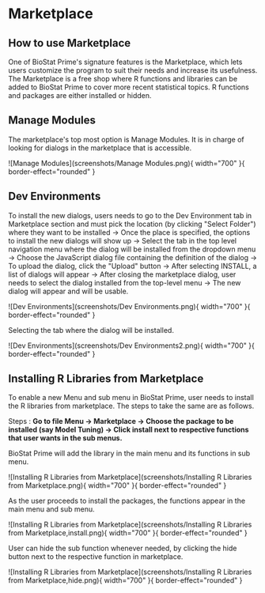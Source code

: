 # Marketplace

## How to use Marketplace

One of BioStat Prime's signature features is the Marketplace, which lets users customize the program to suit their needs and increase its usefulness. The Marketplace is a free shop where R functions and libraries can be added to BioStat Prime to cover more recent statistical topics. R functions and packages are either installed or hidden.

## Manage Modules

The marketplace's top most option is Manage Modules. It is in charge of looking for dialogs in the marketplace that is accessible.

![Manage Modules](screenshots/Manage Modules.png){ width="700" }{ border-effect="rounded" }

## Dev Environments

To install the new dialogs, users needs to go to the Dev Environment tab in Marketplace section and must pick the location (by clicking "Select Folder") where they want to be installed -> Once the place is specified, the options to install the new dialogs will show up -> Select the tab in the top level navigation menu where the dialog will be installed from the dropdown menu -> Choose the JavaScript dialog file containing the definition of the dialog -> To upload the dialog, click the "Upload" button -> After selecting INSTALL, a list of dialogs will appear -> After closing the marketplace dialog, user needs to select the dialog installed from the top-level menu -> The new dialog will appear and will be usable.

![Dev Environments](screenshots/Dev Environments.png){ width="700" }{ border-effect="rounded" }

Selecting the tab where the dialog will be installed.

![Dev Environments](screenshots/Dev Environments2.png){ width="700" }{ border-effect="rounded" }

## Installing R Libraries from Marketplace

To enable a new Menu and sub menu in BioStat Prime, user needs to install the R libraries from marketplace. The steps to take the same are as follows.

Steps
: __Go to file Menu -> Marketplace -> Choose the package to be installed (say Model Tuning) -> Click install next to respective functions that user wants in the sub menus.__

BioStat Prime will add the library in the main menu and its functions in sub menu.

![Installing R Libraries from Marketplace](screenshots/Installing R Libraries from Marketplace.png){ width="700" }{ border-effect="rounded" }

As the user proceeds to install the packages, the functions appear in the main menu and sub menu.

![Installing R Libraries from Marketplace](screenshots/Installing R Libraries from Marketplace,install.png){ width="700" }{ border-effect="rounded" }

User can hide the sub function whenever needed, by clicking the hide button next to the respective function in marketplace.

![Installing R Libraries from Marketplace](screenshots/Installing R Libraries from Marketplace,hide.png){ width="700" }{ border-effect="rounded" }
